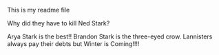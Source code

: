 This is my readme file

Why did they have to kill Ned Stark?

Arya Stark is the best!!
Brandon Stark is the three-eyed crow.
Lannisters always pay their debts but Winter is Coming!!!!
